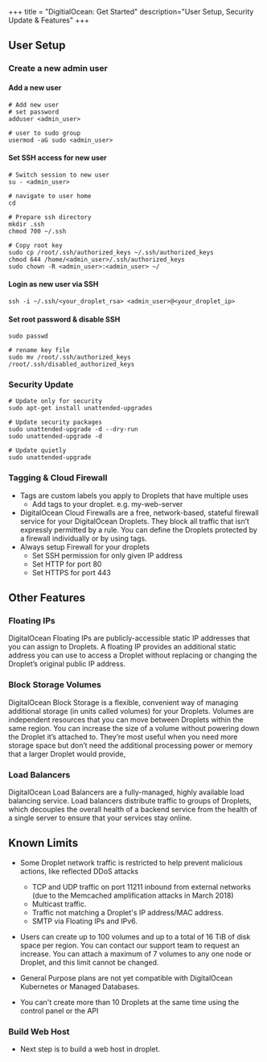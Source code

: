 +++
title = "DigitialOcean: Get Started"
description="User Setup, Security Update & Features"
+++

## User Setup

### Create a new admin user

#### Add a new user 

```
# Add new user 
# set password
adduser <admin_user>

# user to sudo group
usermod -aG sudo <admin_user>

```

#### Set SSH access for new user

```
# Switch session to new user 
su - <admin_user>

# navigate to user home 
cd

# Prepare ssh directory
mkdir .ssh
chmod 700 ~/.ssh

# Copy root key
sudo cp /root/.ssh/authorized_keys ~/.ssh/authorized_keys
chmod 644 /home/<admin_user>/.ssh/authorized_keys
sudo chown -R <admin_user>:<admin_user> ~/
```

#### Login as new user via SSH 

```
ssh -i ~/.ssh/<your_droplet_rsa> <admin_user>@<your_droplet_ip>
```

#### Set root password & disable SSH

```
sudo passwd

# rename key file
sudo mv /root/.ssh/authorized_keys  /root/.ssh/disabled_authorized_keys
```


### Security Update


```
# Update only for security
sudo apt-get install unattended-upgrades

# Update security packages
sudo unattended-upgrade -d --dry-run
sudo unattended-upgrade -d

# Update quietly
sudo unattended-upgrade
```


### Tagging & Cloud Firewall

* Tags are custom labels you apply to Droplets that have multiple uses
  * Add tags to your droplet. e.g. my-web-server
* DigitalOcean Cloud Firewalls are a free, network-based, stateful firewall service for your DigitalOcean Droplets. They block all traffic that isn’t expressly permitted by a rule. You can define the Droplets protected by a firewall individually or by using tags.
* Always setup Firewall for your droplets
  * Set SSH permission for only given IP address
  * Set HTTP for port 80
  * Set HTTPS for port 443




## Other Features 

### Floating IPs

DigitalOcean Floating IPs are publicly-accessible static IP addresses that you can assign to Droplets. A floating IP provides an additional static address you can use to access a Droplet without replacing or changing the Droplet’s original public IP address.

### Block Storage Volumes

DigitalOcean Block Storage is a flexible, convenient way of managing additional storage (in units called volumes) for your Droplets. Volumes are independent resources that you can move between Droplets within the same region. You can increase the size of a volume without powering down the Droplet it’s attached to. They’re most useful when you need more storage space but don’t need the additional processing power or memory that a larger Droplet would provide,


### Load Balancers
DigitalOcean Load Balancers are a fully-managed, highly available load balancing service. Load balancers distribute traffic to groups of Droplets, which decouples the overall health of a backend service from the health of a single server to ensure that your services stay online.

## Known Limits

* Some Droplet network traffic is restricted to help prevent malicious actions, like reflected DDoS attacks

  * TCP and UDP traffic on port 11211 inbound from external networks (due to the Memcached amplification attacks in March 2018)
  * Multicast traffic.
  * Traffic not matching a Droplet's IP address/MAC address.
  * SMTP via Floating IPs and IPv6.

* Users can create up to 100 volumes and up to a total of 16 TiB of disk space per region. You can contact our support team to request an increase. You can attach a maximum of 7 volumes to any one node or Droplet, and this limit cannot be changed.

* General Purpose plans are not yet compatible with DigitalOcean Kubernetes or Managed Databases.

* You can't create more than 10 Droplets at the same time using the control panel or the API


### Build Web Host

* Next step is to build a web host in droplet. 